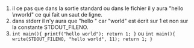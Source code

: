 #

1. il ce pas que dans la sortie standard ou dans le fichier il y aura "hello \nworld" ce qui fait un saut de ligne.
2. dans stderr il n'y aura que "hello " car "world" est écrit sur 1 et non sur la constante STDOUT_FILENO.
3. `int main(){ printf("hello world"); return 1; }` ou `int main(){ write(STDOUT_FILENO, "hello world", 11); return 1; }`
